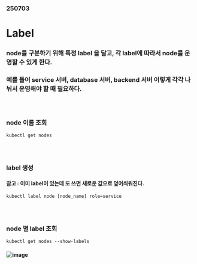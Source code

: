 ### 250703
# Label
### node를 구분하기 위해 특정 label 을 달고, 각 label에 따라서 node를 운영할 수 있게 한다.
### 예를 들어 service 서버, database 서버, backend 서버 이렇게 각각 나눠서 운영해야 할 때 필요하다.
### <br/>

### node 이름 조회
```
kubectl get nodes
```
### <br/>

### label 생성
#### 참고 : 이미 label이 있는데 또 쓰면 새로운 값으로 덮어씌워진다.
```
kubectl label node [node_name] role=service
```
### <br/>

### node 별 label 조회
```
kubectl get nodes --show-labels
```
#### ![image](https://github.com/user-attachments/assets/bf4b7748-a278-4633-a3d8-cf6b03b57d04)
### <br/>

